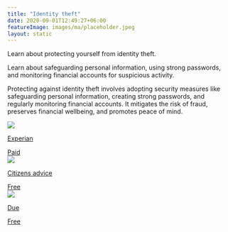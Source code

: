 ```yaml
---
title: "Identity theft"
date: 2020-09-01T12:49:27+06:00
featureImage: images/ma/placeholder.jpeg
layout: static
---
```


Learn about protecting yourself from identity theft.

Learn about safeguarding personal information, using strong passwords, and monitoring financial accounts for suspicious activity.

Protecting against identity theft involves adopting security measures like safeguarding personal information, creating strong passwords, and regularly monitoring financial accounts. It mitigates the risk of fraud, preserves financial wellbeing, and promotes peace of mind.

<a class="ma-link" href="https://www.experian.co.uk/consumer/identity/what-to-do-if-victim.html"><div class="ma-card ma-card-Wealth"><div class="ma-icon"><img src ="/images/icon-pound.png"/></div><div class="ma-name"><p>Experian</p></div><div class="ma-paid-text"><span>Paid</span></div></div></a><a class="ma-link" href="https://www.citizensadvice.org.uk/debt-and-money/banking/banking-security-and-fraud/"><div class="ma-card ma-card-Wealth"><div class="ma-icon"><img src ="/images/icon-check.png"/></div><div class="ma-name"><p>Citizens advice</p></div><div class="ma-paid-text"><span>Free </span></div></div></a><a class="ma-link" href="https://due.com/protect-your-financial-investments/"><div class="ma-card ma-card-Wealth"><div class="ma-icon"><img src ="/images/icon-check.png"/></div><div class="ma-name"><p>Due</p></div><div class="ma-paid-text"><span>Free</span></div></div></a>  

<br/><br/>






